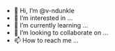 - 👋 Hi, I’m @v-ndunkle
- 👀 I’m interested in ...
- 🌱 I’m currently learning ...
- 💞️ I’m looking to collaborate on ...
- 📫 How to reach me ...

<!---
v-ndunkle/v-ndunkle is a ✨ special ✨ repository because its `README.md` (this file) appears on your GitHub profile.
You can click the Preview link to take a look at your changes.
--->
